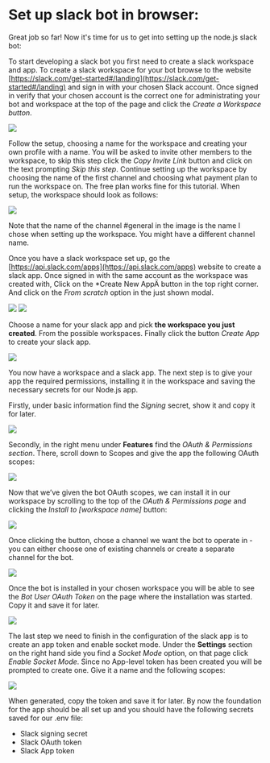 # Set up slack bot in browser:

Great job so far! Now it's time for us to get into setting up the node.js slack bot:

To start developing a slack bot you first need to create a slack workspace and app. To create a slack workspace for your bot browse to the website [https://slack.com/get-started#/landing](https://slack.com/get-started#/landing) and sign in with your chosen Slack account. Once signed in verify that your chosen account is the correct one for administrating your bot and workspace at the top of the page and click the *Create a Workspace button*.

<img src="../assets/slack_4.1.png">

Follow the setup, choosing a name for the workspace and creating your own profile with a name. You will be asked to invite other members to the workspace, to skip this step click the *Copy Invite Link* button and click on the text prompting *Skip this step*. Continue setting up the workspace by choosing the name of the first channel and choosing what payment plan to run the workspace on. The free plan works fine for this tutorial. When setup, the workspace should look as follows:

<img src="../assets/slack_4.2.png">

Note that the name of the channel #general in the image is the name I chose when setting up the workspace. You might have a different channel name. 

Once you have a slack workspace set up, go the [https://api.slack.com/apps](https://api.slack.com/apps) website to create a slack app. Once signed in with the same account as the workspace was created with, Click on the *Create New AppÄ button in the top right corner. And click on the *From scratch* option in the just shown modal.  

<img src="../assets/slack_4.3.png">
<img src="../assets/slack_4.4.png">

Choose a name for your slack app and pick **the workspace you just created**. From the possible workspaces. Finally click the button *Create App* to create your slack app.

<img src="../assets/slack_4.5.png">

You now have a workspace and a slack app. The next step is to give your app the required permissions, installing it in the workspace and saving the necessary secrets for our Node.js app.

Firstly, under basic information find the *Signing* secret, show it and copy it for later.

<img src="../assets/slack_4.6.png">

Secondly, in the right menu under **Features** find the *OAuth & Permissions section*. There, scroll down to Scopes and give the app the following OAuth scopes:

<img src="../assets/slack_4.7.png">

Now that we’ve given the bot OAuth scopes, we can install it in our workspace by scrolling to the top of the *OAuth & Permissions page* and clicking the *Install to [workspace name]* button:

<img src="../assets/slack_4.8.png">

Once clicking the button, chose a channel we want the bot to operate in - you can either choose one of existing channels or create a separate channel for the bot. 

<img src="../assets/slack_4.9.png">

Once the bot is installed in your chosen workspace you will be able to see the *Bot User OAuth Token* on the page where the installation was started. Copy it and save it for later. 

<img src="../assets/slack_4.10.png">

The last step we need to finish in the configuration of the slack app is to create an app token and enable socket mode. Under the **Settings** section on the right hand side you find a *Socket Mode* option, on that page click *Enable Socket Mode*. Since no App-level token has been created you will be prompted to create one. Give it a name and the following scopes:

<img src="../assets/slack_4.11.png">

When generated, copy the token and save it for later. By now the foundation for the app should be all set up and you should have the following secrets saved for our .env file:
- Slack signing secret
- Slack OAuth token
- Slack App token
